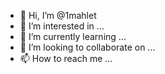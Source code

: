 - 👋 Hi, I’m @1mahlet
- 👀 I’m interested in ...
- 🌱 I’m currently learning ...
- 💞️ I’m looking to collaborate on ...
- 📫 How to reach me ...

<!---
1mahlet/1mahlet is a ✨ special ✨ repository because its `README.md` (this file) appears on your GitHub profile.
You can click the Preview link to take a look at your changes.
--->
